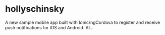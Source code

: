 # hollyschinsky
A new sample mobile app built with Ionic/ngCordova to register and receive push notifications for iOS and Android. Al…
